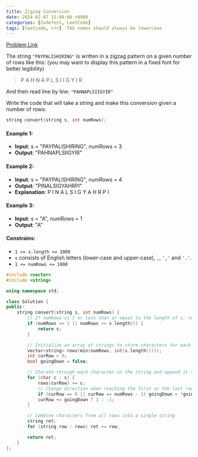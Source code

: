 ```yaml
---
title: Zigzag Conversion
date: 2024-02-07 15:00:00 +0900
categories: [CodeTest, LeetCode]
tags: [leetcode, c++]  TAG names should always be lowercase
---
```


[Problem Link](https://leetcode.com/problems/zigzag-conversion)

The string `"PAYPALISHIRING"` is written in a zigzag pattern on a given number of rows like this: (you may want to display this pattern in a fixed font for better legibility)

> P   A   H   N
> A P L S I I G
> Y   I   R

And then read line by line: `"PAHNAPLSIIGYIR"`

Write the code that will take a string and make this conversion given a number of rows:
```c++
string convert(string s, int numRows);
```

#### Example 1:
* **Input**: s = "PAYPALISHIRING", numRows = 3
* **Output**: "PAHNAPLSIIGYIR"

#### Example 2:
* **Input**: s = "PAYPALISHIRING", numRows = 4
* **Output**: "PINALSIGYAHRPI"
* **Explanation**:
    P     I    N
    A   L S  I G
    Y A   H R
    P     I

#### Example 3:
* **Input**: s = "A", numRows = 1
* **Output**: "A"

#### Constrains:
* `1 <= s.length <= 1000`
* `s` consists of English letters (lower-case and upper-case), `,`, `','` and `'.'`.
* `1 <= numRows <= 1000`

```c++
#include <vector>
#include <string>

using namespace std;

class Solution {
public:
    string convert(string s, int numRows) {
        // If numRows is 1 or less than or equal to the length of s, return s as is
        if (numRows == 1 || numRows >= s.length()) {
            return s;
        }

        // Initialize an array of strings to store characters for each row
        vector<string> rows(min(numRows, int(s.length())));
        int curRow = 0;
        bool goingDown = false;

        // Iterate through each character in the string and append it to the appropriate row
        for (char c : s) {
            rows[curRow] += c;
            // Change direction when reaching the first or the last row
            if (curRow == 0 || curRow == numRows - 1) goingDown = !goingDown;
            curRow += goingDown ? 1 : -1;
        }

        // Combine characters from all rows into a single string
        string ret;
        for (string row : rows) ret += row;

        return ret;
    }
};
```